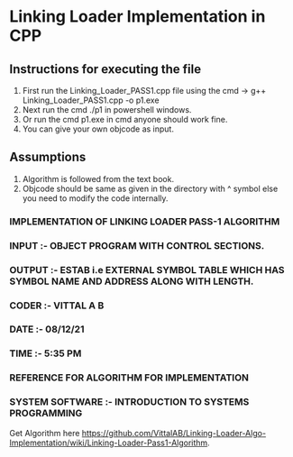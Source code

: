 # Linking Loader Implementation in CPP 

## Instructions for executing the file

1. First run the Linking_Loader_PASS1.cpp file using the cmd -> g++ Linking_Loader_PASS1.cpp -o p1.exe
2. Next run the cmd ./p1 in powershell windows.
3. Or run the cmd p1.exe in cmd anyone should work fine.
4. You can give your own objcode as input.

## Assumptions

1. Algorithm is followed from the text book.
2. Objcode should be same as given in the directory with ^ symbol else you need to modify the code internally.


### IMPLEMENTATION OF LINKING LOADER PASS-1 ALGORITHM 

### INPUT  :- OBJECT PROGRAM WITH CONTROL SECTIONS.

### OUTPUT :- ESTAB i.e EXTERNAL SYMBOL TABLE WHICH HAS SYMBOL NAME AND ADDRESS ALONG WITH LENGTH.

### CODER :- VITTAL A B
### DATE  :- 08/12/21
### TIME  :- 5:35 PM 


### REFERENCE FOR ALGORITHM FOR IMPLEMENTATION
### SYSTEM SOFTWARE :- INTRODUCTION TO SYSTEMS PROGRAMMING


Get Algorithm here https://github.com/VittalAB/Linking-Loader-Algo-Implementation/wiki/Linking-Loader-Pass1-Algorithm.








